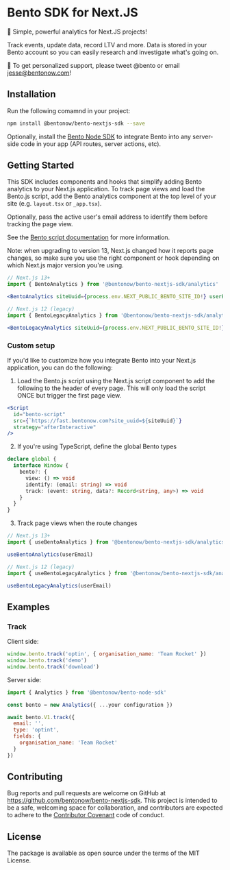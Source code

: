 # Bento SDK for Next.JS

🍱 Simple, powerful analytics for Next.JS projects!

Track events, update data, record LTV and more. Data is stored in your Bento account so you can easily research and investigate what's going on.

👋 To get personalized support, please tweet @bento or email jesse@bentonow.com!

## Installation

Run the following comamnd in your project:

```bash
npm install @bentonow/bento-nextjs-sdk --save
```

Optionally, install the [Bento Node SDK](https://github.com/bentonow/bento-node-sdk) to integrate Bento into any server-side code in your app (API routes, server actions, etc).

## Getting Started

This SDK includes components and hooks that simplify adding Bento analytics to your Next.js application. To track page views and load the Bento.js script, add the Bento analytics component at the top level of your site (e.g. `layout.tsx` or `_app.tsx`).

Optionally, pass the active user's email address to identify them before tracking the page view.

See the [Bento script documentation](https://docs.bentonow.com/platform/bento-js-tracking-script) for more information.

Note: when upgrading to version 13, Next.js changed how it reports page changes, so make sure you use the right component or hook depending on which Next.js major version you're using.

```jsx
// Next.js 13+
import { BentoAnalytics } from '@bentonow/bento-nextjs-sdk/analytics'

<BentoAnalytics siteUuid={process.env.NEXT_PUBLIC_BENTO_SITE_ID!} userEmail={''} />

// Next.js 12 (legacy)
import { BentoLegacyAnalytics } from '@bentonow/bento-nextjs-sdk/analytics/legacy'

<BentoLegacyAnalytics siteUuid={process.env.NEXT_PUBLIC_BENTO_SITE_ID!} userEmail={''} />
```

### Custom setup

If you'd like to customize how you integrate Bento into your Next.js application, you can do the following:

1. Load the Bento.js script using the Next.js script component to add the following to the header of every page. This will only load the script ONCE but trigger the first page view.

```jsx
<Script
  id="bento-script"
  src={`https://fast.bentonow.com?site_uuid=${siteUuid}`}
  strategy="afterInteractive"
/>
```

2. If you're using TypeScript, define the global Bento types

```typescript
declare global {
  interface Window {
    bento?: {
      view: () => void
      identify: (email: string) => void
      track: (event: string, data?: Record<string, any>) => void
    }
  }
}
```

3. Track page views when the route changes

```jsx
// Next.js 13+
import { useBentoAnalytics } from '@bentonow/bento-nextjs-sdk/analytics'

useBentoAnalytics(userEmail)

// Next.js 12 (legacy)
import { useBentoLegacyAnalytics } from '@bentonow/bento-nextjs-sdk/analytics/legacy'

useBentoLegacyAnalytics(userEmail)
```

## Examples

### Track

Client side:

```javascript
window.bento.track('optin', { organisation_name: 'Team Rocket' })
window.bento.track('demo')
window.bento.track('download')
```

Server side:

```javascript
import { Analytics } from '@bentonow/bento-node-sdk'

const bento = new Analytics({ ...your configuration })

await bento.V1.track({
  email: '',
  type: 'optint',
  fields: {
    organisation_name: 'Team Rocket'
  }
})
```

## Contributing

Bug reports and pull requests are welcome on GitHub at https://github.com/bentonow/bento-nextjs-sdk. This project is intended to be a safe, welcoming space for collaboration, and contributors are expected to adhere to the [Contributor Covenant](http://contributor-covenant.org) code of conduct.

## License

The package is available as open source under the terms of the MIT License.

```

```
